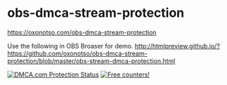 # obs-dmca-stream-protection
https://oxonotso.com/obs-dmca-stream-protection

Use the following in OBS Broaser for demo.
http://htmlpreview.github.io/?https://github.com/oxonotso/obs-dmca-stream-protection/blob/master/obs-stream-dmca-protection.html

<a href="//www.dmca.com/Protection/Status.aspx?ID=ff7c043b-f6f5-4724-8c30-94f09e56ced3&refurl=https://github.com/oxonotso/obs-dmca-stream-protection" title="DMCA.com Protection Status" class="dmca-badge"> <img src ="https://images.dmca.com/Badges/DMCA_badge_grn_100w.png?ID=ff7c043b-f6f5-4724-8c30-94f09e56ced3"  alt="DMCA.com Protection Status" /></a>
<a href="https://info.flagcounter.com/0lno"><img src="https://s01.flagcounter.com/count2/0lno/bg_FFFFFF/txt_000000/border_CCCCCC/columns_2/maxflags_10/viewers_0/labels_0/pageviews_0/flags_0/percent_0/" alt="Free counters!" border="0"></a>
